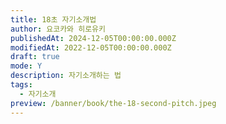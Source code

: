 ```yaml
---
title: 18초 자기소개법
author: 요코카와 히로유키
publishedAt: 2024-12-05T00:00:00.000Z
modifiedAt: 2022-12-05T00:00:00.000Z
draft: true
mode: Y
description: 자기소개하는 법
tags:
  - 자기소개
preview: /banner/book/the-18-second-pitch.jpeg
---
```

